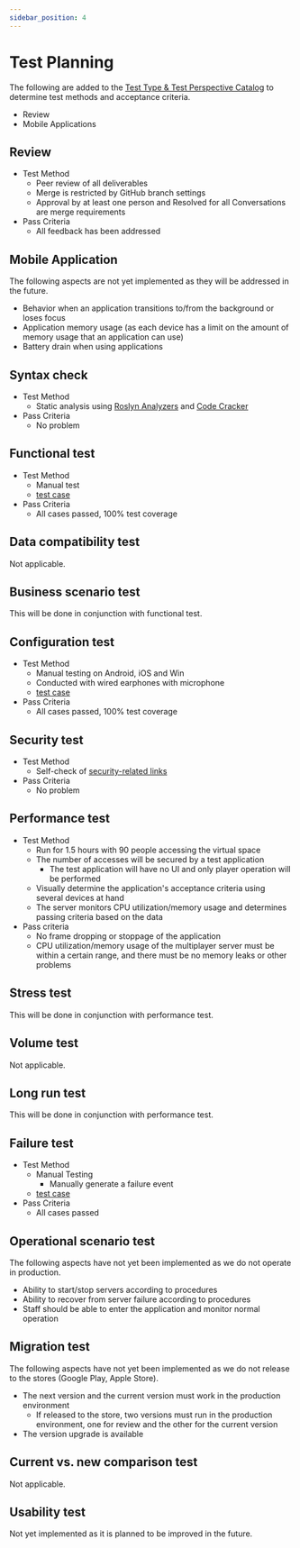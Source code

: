 ```yaml
---
sidebar_position: 4
---
```


# Test Planning

The following are added to the [Test Type & Test Perspective Catalog](https://fintan.jp/page/1456/) to determine test methods and acceptance criteria.

- Review
- Mobile Applications

## Review

- Test Method
  - Peer review of all deliverables
  - Merge is restricted by GitHub branch settings
  - Approval by at least one person and Resolved for all Conversations are merge requirements
- Pass Criteria
  - All feedback has been addressed

## Mobile Application

The following aspects are not yet implemented as they will be addressed in the future.

- Behavior when an application transitions to/from the background or loses focus
- Application memory usage (as each device has a limit on the amount of memory usage that an application can use)
- Battery drain when using applications

## Syntax check

- Test Method
  - Static analysis using [Roslyn Analyzers](https://github.com/dotnet/roslyn-analyzers) and [Code Cracker](https://github.com/code-cracker/code-cracker)
- Pass Criteria
  - No problem

## Functional test

- Test Method
  - Manual test
  - [test case](./test-case.md#functional-test)
- Pass Criteria
  - All cases passed, 100% test coverage

## Data compatibility test

Not applicable.

## Business scenario test

This will be done in conjunction with functional test.

## Configuration test

- Test Method
  - Manual testing on Android, iOS and Win
  - Conducted with wired earphones with microphone
  - [test case](./test-case.md#functional-test)
- Pass Criteria
  - All cases passed, 100% test coverage

## Security test

- Test Method
  - Self-check of [security-related links](https://fintan-contents.github.io/mobile-app-crib-notes/reference/security/awesome-sites)
- Pass Criteria
  - No problem

## Performance test

- Test Method
  - Run for 1.5 hours with 90 people accessing the virtual space
  - The number of accesses will be secured by a test application
    - The test application will have no UI and only player operation will be performed
  - Visually determine the application's acceptance criteria using several devices at hand
  - The server monitors CPU utilization/memory usage and determines passing criteria based on the data
- Pass criteria
  - No frame dropping or stoppage of the application
  - CPU utilization/memory usage of the multiplayer server must be within a certain range, and there must be no memory leaks or other problems

## Stress test

This will be done in conjunction with performance test.

## Volume test

Not applicable.

## Long run test

This will be done in conjunction with performance test.

## Failure test

- Test Method
  - Manual Testing
    - Manually generate a failure event
  - [test case](./test-case.md#failure-test)
- Pass Criteria
  - All cases passed

## Operational scenario test

The following aspects have not yet been implemented as we do not operate in production.

- Ability to start/stop servers according to procedures
- Ability to recover from server failure according to procedures
- Staff should be able to enter the application and monitor normal operation

## Migration test

The following aspects have not yet been implemented as we do not release to the stores (Google Play, Apple Store).

- The next version and the current version must work in the production environment
  - If released to the store, two versions must run in the production environment, one for review and the other for the current version
- The version upgrade is available

## Current vs. new comparison test

Not applicable.

## Usability test

Not yet implemented as it is planned to be improved in the future.
